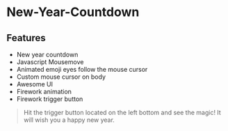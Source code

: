 # New-Year-Countdown

## Features

-  New year countdown
-  Javascript Mousemove
-  Animated emoji eyes follow the mouse cursor
-  Custom mouse cursor on body
-  Awesome UI
-  Firework animation
-  Firework trigger button

> Hit the trigger button located on the left bottom and see the magic! It will wish you a happy new year.

